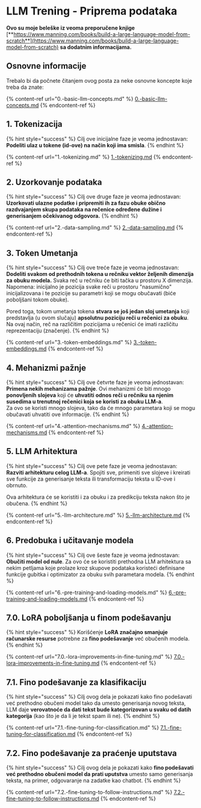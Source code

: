 # LLM Trening - Priprema podataka

**Ovo su moje beleške iz veoma preporučene knjige** [**https://www.manning.com/books/build-a-large-language-model-from-scratch**](https://www.manning.com/books/build-a-large-language-model-from-scratch) **sa dodatnim informacijama.**

## Osnovne informacije

Trebalo bi da počnete čitanjem ovog posta za neke osnovne koncepte koje treba da znate:

{% content-ref url="0.-basic-llm-concepts.md" %}
[0.-basic-llm-concepts.md](0.-basic-llm-concepts.md)
{% endcontent-ref %}

## 1. Tokenizacija

{% hint style="success" %}
Cilj ove inicijalne faze je veoma jednostavan: **Podeliti ulaz u tokene (id-ove) na način koji ima smisla**.
{% endhint %}

{% content-ref url="1.-tokenizing.md" %}
[1.-tokenizing.md](1.-tokenizing.md)
{% endcontent-ref %}

## 2. Uzorkovanje podataka

{% hint style="success" %}
Cilj ove druge faze je veoma jednostavan: **Uzorkovati ulazne podatke i pripremiti ih za fazu obuke obično razdvajanjem skupa podataka na rečenice određene dužine i generisanjem očekivanog odgovora.**
{% endhint %}

{% content-ref url="2.-data-sampling.md" %}
[2.-data-sampling.md](2.-data-sampling.md)
{% endcontent-ref %}

## 3. Token Umetanja

{% hint style="success" %}
Cilj ove treće faze je veoma jednostavan: **Dodeliti svakom od prethodnih tokena u rečniku vektor željenih dimenzija za obuku modela.** Svaka reč u rečniku će biti tačka u prostoru X dimenzija.\
Napomena: inicijalno je pozicija svake reči u prostoru "nasumično" inicijalizovana i te pozicije su parametri koji se mogu obučavati (biće poboljšani tokom obuke).

Pored toga, tokom umetanja tokena **stvara se još jedan sloj umetanja** koji predstavlja (u ovom slučaju) **apsolutnu poziciju reči u rečenici za obuku**. Na ovaj način, reč na različitim pozicijama u rečenici će imati različitu reprezentaciju (značenje).
{% endhint %}

{% content-ref url="3.-token-embeddings.md" %}
[3.-token-embeddings.md](3.-token-embeddings.md)
{% endcontent-ref %}

## 4. Mehanizmi pažnje

{% hint style="success" %}
Cilj ove četvrte faze je veoma jednostavan: **Primena nekih mehanizama pažnje**. Ovi mehanizmi će biti mnogo **ponovljenih slojeva** koji će **uhvatiti odnos reči u rečniku sa njenim susedima u trenutnoj rečenici koja se koristi za obuku LLM-a**.\
Za ovo se koristi mnogo slojeva, tako da će mnogo parametara koji se mogu obučavati uhvatiti ove informacije.
{% endhint %}

{% content-ref url="4.-attention-mechanisms.md" %}
[4.-attention-mechanisms.md](4.-attention-mechanisms.md)
{% endcontent-ref %}

## 5. LLM Arhitektura

{% hint style="success" %}
Cilj ove pete faze je veoma jednostavan: **Razviti arhitekturu celog LLM-a**. Spojiti sve, primeniti sve slojeve i kreirati sve funkcije za generisanje teksta ili transformaciju teksta u ID-ove i obrnuto.

Ova arhitektura će se koristiti i za obuku i za predikciju teksta nakon što je obučena.
{% endhint %}

{% content-ref url="5.-llm-architecture.md" %}
[5.-llm-architecture.md](5.-llm-architecture.md)
{% endcontent-ref %}

## 6. Predobuka i učitavanje modela

{% hint style="success" %}
Cilj ove šeste faze je veoma jednostavan: **Obučiti model od nule**. Za ovo će se koristiti prethodna LLM arhitektura sa nekim petljama koje prolaze kroz skupove podataka koristeći definisane funkcije gubitka i optimizator za obuku svih parametara modela.
{% endhint %}

{% content-ref url="6.-pre-training-and-loading-models.md" %}
[6.-pre-training-and-loading-models.md](6.-pre-training-and-loading-models.md)
{% endcontent-ref %}

## 7.0. LoRA poboljšanja u finom podešavanju

{% hint style="success" %}
Korišćenje **LoRA značajno smanjuje računarske resurse** potrebne za **fino podešavanje** već obučenih modela.
{% endhint %}

{% content-ref url="7.0.-lora-improvements-in-fine-tuning.md" %}
[7.0.-lora-improvements-in-fine-tuning.md](7.0.-lora-improvements-in-fine-tuning.md)
{% endcontent-ref %}

## 7.1. Fino podešavanje za klasifikaciju

{% hint style="success" %}
Cilj ovog dela je pokazati kako fino podešavati već prethodno obučeni model tako da umesto generisanja novog teksta, LLM daje **verovatnoće da dati tekst bude kategorizovan u svaku od datih kategorija** (kao što je da li je tekst spam ili ne).
{% endhint %}

{% content-ref url="7.1.-fine-tuning-for-classification.md" %}
[7.1.-fine-tuning-for-classification.md](7.1.-fine-tuning-for-classification.md)
{% endcontent-ref %}

## 7.2. Fino podešavanje za praćenje uputstava

{% hint style="success" %}
Cilj ovog dela je pokazati kako **fino podešavati već prethodno obučeni model da prati uputstva** umesto samo generisanja teksta, na primer, odgovaranje na zadatke kao chatbot.
{% endhint %}

{% content-ref url="7.2.-fine-tuning-to-follow-instructions.md" %}
[7.2.-fine-tuning-to-follow-instructions.md](7.2.-fine-tuning-to-follow-instructions.md)
{% endcontent-ref %}
